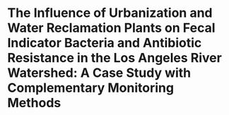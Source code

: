 # The Influence of Urbanization and Water Reclamation Plants on Fecal Indicator Bacteria and Antibiotic Resistance in the Los Angeles River Watershed: A Case Study with Complementary Monitoring Methods
